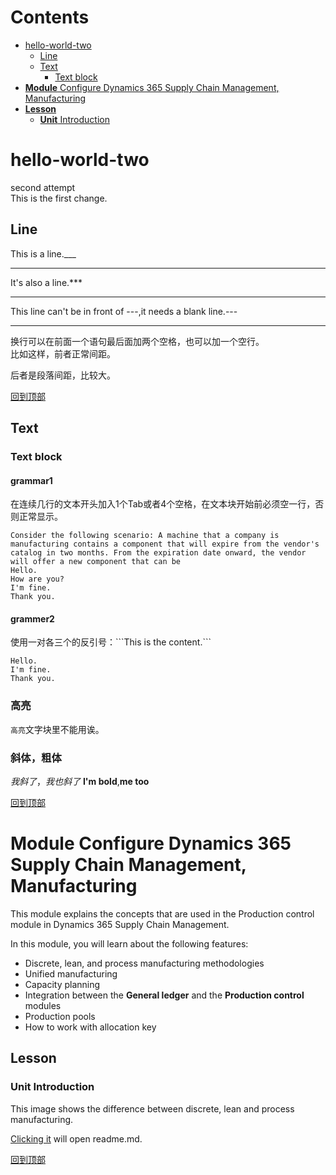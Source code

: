 # Contents  
- [hello-world-two](#hello-world-two)  
  - [Line](#line)
  - [Text](#text)
      - [Text block](#text-block)
- [**Module** Configure Dynamics 365 Supply Chain Management, Manufacturing](#module-configure-dynamics-365-supply-chain-management-manufacturing)  
- [**Lesson**](#lesson)  
  - [**Unit** Introduction](#unit-introduction)




# hello-world-two
second attempt  
This is the first change.  

## Line

This is a line.___
___  
It's also a line.***
***
This line can't be in front of ---,it needs a blank line.---

---
换行可以在前面一个语句最后面加两个空格，也可以加一个空行。  
比如这样，前者正常间距。

后者是段落间距，比较大。

[回到顶部](#readme)

## Text
### Text block
#### grammar1
在连续几行的文本开头加入1个Tab或者4个空格，在文本块开始前必须空一行，否则正常显示。

    Consider the following scenario: A machine that a company is manufacturing contains a component that will expire from the vendor's catalog in two months. From the expiration date onward, the vendor will offer a new component that can be 
    Hello.
    How are you?
    I'm fine.
    Thank you.



#### grammer2
使用一对各三个的反引号：\```This is the content.\```
```
Hello.
I'm fine.
Thank you.
```
### 高亮
`高亮`文字块里不能用诶。

### 斜体，粗体
*我斜了*，_我也斜了_
**I'm bold**,__me too__

[回到顶部](#readme)


# **Module** Configure Dynamics 365 Supply Chain Management, Manufacturing

This module explains the concepts that are used in the Production control module in Dynamics 365 Supply Chain Management.

In this module, you will learn about the following features:
-   Discrete, lean, and process manufacturing methodologies
-   Unified manufacturing
-   Capacity planning
-   Integration between the **General ledger** and the **Production control** modules
-   Production pools
-   How to work with allocation key

## **Lesson** 

### **Unit** Introduction
This image shows the difference between discrete, lean and process manufacturing.

[Clicking it](/main/README.md) will open readme.md.

[回到顶部](#readme)
